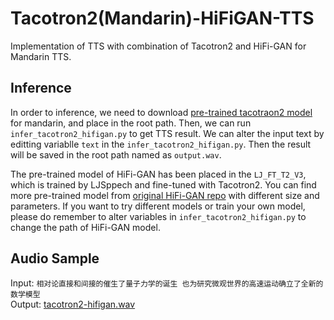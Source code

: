 # Tacotron2(Mandarin)-HiFiGAN-TTS
Implementation of TTS with combination of Tacotron2 and HiFi-GAN for Mandarin TTS.  

## Inference

In order to inference, we need to download [pre-trained tacotraon2 model](https://github.com/foamliu/Tacotron2-Mandarin/releases/download/v1.0/tacotron2-cn.pt) for mandarin, and place in the root path. Then, we can run `infer_tacotron2_hifigan.py` to get TTS result. We can alter the input text by editting variablle `text` in the `infer_tacotron2_hifigan.py`. Then the result will be saved in the root path named as `output.wav`.  

The pre-trained model of HiFi-GAN has been placed in the `LJ_FT_T2_V3`, which is trained by LJSppech and fine-tuned with Tacotron2. You can find more pre-trained model from [original HiFi-GAN repo](https://github.com/jik876/hifi-gan) with different size and parameters. If you want to try different models or train your own model, please do remember to alter variables in `infer_tacotron2_hifigan.py` to change the path of HiFi-GAN model.  

## Audio Sample
Input: `相对论直接和间接的催生了量子力学的诞生 也为研究微观世界的高速运动确立了全新的数学模型`  
Output: [tacotron2-hifigan.wav](https://github.com/zsl24/Tacotron2-HiFiGAN/blob/main/tacotron2-hifigan.wav)
